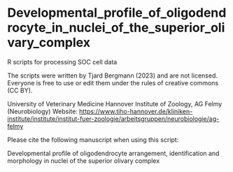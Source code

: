 # Developmental_profile_of_oligodendrocyte_in_nuclei_of_the_superior_olivary_complex
R scripts for processing SOC cell data

The scripts were written by Tjard Bergmann (2023) and are not licensed.
Everyone is free to use or edit them under the rules of creative commons (CC BY).

University of Veterinary Medicine Hannover
Institute of Zoology, AG Felmy (Neurobiology)
Website: https://www.tiho-hannover.de/kliniken-institute/institute/institut-fuer-zoologie/arbeitsgruppen/neurobiologie/ag-felmy

Please cite the following manuscript when using this script:

Developmental profile of oligodendrocyte arrangement, identification and morphology 
in nuclei of the superior olivary complex
